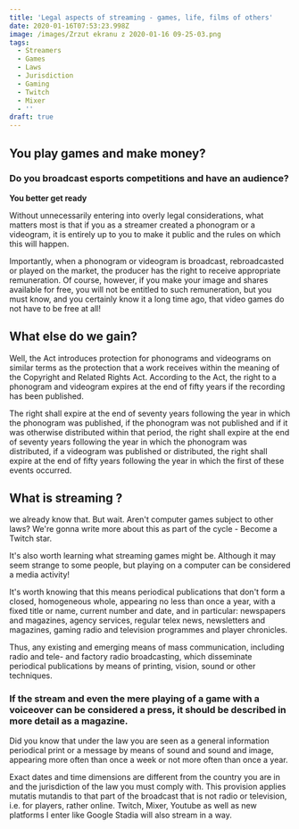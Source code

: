 ```yaml
---
title: 'Legal aspects of streaming - games, life, films of others'
date: 2020-01-16T07:53:23.998Z
image: /images/Zrzut ekranu z 2020-01-16 09-25-03.png
tags:
  - Streamers
  - Games
  - Laws
  - Jurisdiction
  - Gaming
  - Twitch
  - Mixer
  - ''
draft: true
---
```

## You play games and make money?

### Do you broadcast esports competitions and have an audience?

**You better get ready** 

Without unnecessarily entering into overly legal considerations, what matters most is that if you as a streamer created a phonogram or a videogram, it is entirely up to you to make it public and the rules on which this will happen.

Importantly, when a phonogram or videogram is broadcast, rebroadcasted or played on the market, the producer has the right to receive appropriate remuneration. Of course, however, if you make your image and shares available for free, you will not be entitled to such remuneration, but you must know, and you certainly know it a long time ago, that video games do not have to be free at all!

## What else do we gain?

Well, the Act introduces protection for phonograms and videograms on similar terms as the protection that a work receives within the meaning of the Copyright and Related Rights Act. According to the Act, the right to a phonogram and videogram expires at the end of fifty years if the recording has been published. 

The right shall expire at the end of seventy years following the year in which the phonogram was published, if the phonogram was not published and if it was otherwise distributed within that period, the right shall expire at the end of seventy years following the year in which the phonogram was distributed, if a videogram was published or distributed, the right shall expire at the end of fifty years following the year in which the first of these events occurred.

## What is streaming ?

we already know that. But wait. Aren't computer games subject to other laws? We're gonna write more about this as part of the cycle - Become a Twitch star.

It's also worth learning what streaming games might be. Although it may seem strange to some people, but playing on a computer can be considered a media activity! 

It's worth knowing that this means periodical publications that don't form a closed, homogeneous whole, appearing no less than once a year, with a fixed title or name, current number and date, and in particular: newspapers and magazines, agency services, regular telex news, newsletters and magazines, gaming radio and television programmes and player chronicles.

Thus, any existing and emerging means of mass communication, including radio and tele- and factory radio broadcasting, which disseminate periodical publications by means of printing, vision, sound or other techniques.

### If the stream and even the mere playing of a game with a voiceover can be considered a press, it should be described in more detail as a magazine. 

Did you know that under the law you are seen as a general information periodical print or a message by means of sound and sound and image, appearing more often than once a week or not more often than once a year.

Exact dates and time dimensions are different from the country you are in and the jurisdiction of the law you must comply with. This provision applies mutatis mutandis to that part of the broadcast that is not radio or television, i.e. for players, rather online. Twitch, Mixer, Youtube as well as new platforms I enter like Google Stadia will also stream in a way.
